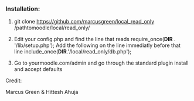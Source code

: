 ### Installation:

1) git clone https://github.com/marcusgreen/local_read_only /pathtomoodle/local/read_only/

2) Edit your config.php and find the line that reads
require_once(__DIR__ . '/lib/setup.php');
Add the following on the line immediatly before that line
include_once(__DIR__.'/local/read_only/db.php');

3) Go to yourmoodle.com/admin and go through the standard plugin install and accept defaults

Credit:

Marcus Green & Hittesh Ahuja
